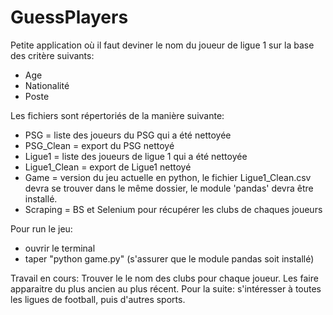 # GuessPlayers
Petite application où il faut deviner le nom du joueur de ligue 1 sur la base des critère suivants:
  - Age
  - Nationalité
  - Poste

Les fichiers sont répertoriés de la manière suivante:
  - PSG = liste des joueurs du PSG qui a été nettoyée
  - PSG_Clean = export du PSG nettoyé
  - Ligue1 = liste des joueurs de ligue 1 qui a été nettoyée
  - Ligue1_Clean = export de Ligue1 nettoyé
  - Game = version du jeu actuelle en python, le fichier Ligue1_Clean.csv devra se trouver dans le même dossier, le module 'pandas' devra être installé. 
  - Scraping = BS et Selenium pour récupérer les clubs de chaques joueurs

Pour run le jeu:
  - ouvrir le terminal
  - taper "python game.py" (s'assurer que le module pandas soit installé)

Travail en cours: Trouver le le nom des clubs pour chaque joueur. Les faire apparaitre du plus ancien au plus récent.
Pour la suite: s'intéresser à toutes les ligues de football, puis d'autres sports.
